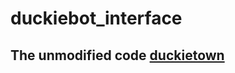 # duckiebot_interface

## The unmodified code [duckietown](https://github.com/duckietown/dt-duckiebot-interface/tree/daffy/packages/duckiebot_interface)